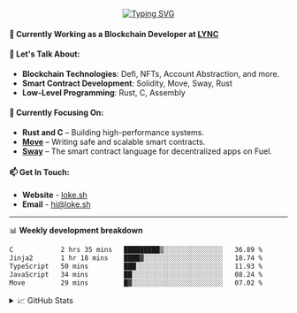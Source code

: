 <center>

[![Typing SVG](https://readme-typing-svg.demolab.com?font=Fira+Code&size=23&duration=3300&pause=1000&center=true&repeat=false&random=false&width=435&height=70&lines=%E0%A4%A8%E0%A4%AE%E0%A4%B8%E0%A5%8D%E0%A4%A4%E0%A5%87+%5BNamaste%5D+%F0%9F%99%8F+%2C+I'm+Lokesh)](https://git.io/typing-svg)

</center>

#### 🚀 Currently Working as a Blockchain Developer at [LYNC](https://www.lync.world)

#### 💬 Let's Talk About:

- **Blockchain Technologies**: Defi, NFTs, Account Abstraction, and more.
- **Smart Contract Development**: Solidity, Move, Sway, Rust
- **Low-Level Programming**: Rust, C, Assembly

#### 🌱 Currently Focusing On:

- **Rust and C** – Building high-performance systems.
- **[Move](https://aptos.dev/move/move-on-aptos)** – Writing safe and scalable smart contracts.
- **[Sway](https://docs.fuel.network/docs/sway/)** – The smart contract language for decentralized apps on Fuel.

#### 📫 Get In Touch:

- **Website** - [loke.sh](https://loke.sh)
- **Email** - [hi@loke.sh](mailto:hi@loke.sh)

<hr/>

📊 **Weekly development breakdown**

<!--START_SECTION:waka-->

```txt
C            2 hrs 35 mins   █████████▒░░░░░░░░░░░░░░░   36.89 %
Jinja2       1 hr 18 mins    ████▓░░░░░░░░░░░░░░░░░░░░   18.74 %
TypeScript   50 mins         ███░░░░░░░░░░░░░░░░░░░░░░   11.93 %
JavaScript   34 mins         ██░░░░░░░░░░░░░░░░░░░░░░░   08.24 %
Move         29 mins         █▓░░░░░░░░░░░░░░░░░░░░░░░   07.02 %
```

<!--END_SECTION:waka-->

<details>
  <summary>📈 GitHub Stats</summary>
  <br/>
<img style="object-fit: cover;" src="https://readme-stats-github-codetit4n.vercel.app/api?username=codetit4n&cc=0c1121&tc=fff" alt="github-stats">
</details>

